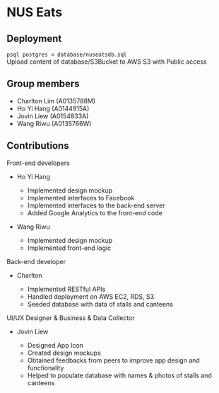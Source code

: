 # NUS Eats

## Deployment
`psql postgres < database/nuseatsdb.sql`  
Upload content of database/S3Bucket to AWS S3 with Public access

## Group members

- Charlton Lim (A0135788M)
- Ho Yi Hang (A0144915A)
- Jovin Liew (A0154833A)
- Wang Riwu (A0135766W)

## Contributions

Front-end developers

- Ho Yi Hang

    - Implemented design mockup
    - Implemented interfaces to Facebook
    - Implemented interfaces to the back-end server
    - Added Google Analytics to the front-end code

- Wang Riwu

    - Implemented design mockup
    - Implemented front-end logic

Back-end developer

- Charlton

    - Implemented RESTful APIs
    - Handled deployment on AWS EC2, RDS, S3
    - Seeded database with data of stalls and canteens

UI/UX Designer & Business & Data Collector

- Jovin Liew

    - Designed App Icon
    - Created design mockups
    - Obtained feedbacks from peers to improve app design and functionality
    - Helped to populate database with names & photos of stalls and canteens
